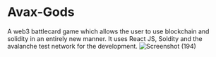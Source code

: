 # Avax-Gods
A web3 battlecard game which allows the user to use blockchain and solidity in an entirely new manner. It uses React JS, Soldity and the avalanche test network for the development.
![Screenshot (194)](https://github.com/Google-Ka-Dinosaur/Avax-Gods/assets/98577878/68925527-2ba7-49c9-bd2b-27e97ab840f3)

